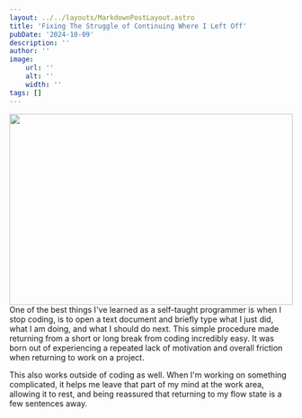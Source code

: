 ```yaml
---
layout: ../../layouts/MarkdownPostLayout.astro
title: 'Fixing The Struggle of Continuing Where I Left Off'
pubDate: '2024-10-09'
description: ''
author: ''
image:
    url: ''
    alt: ''
    width: ''
tags: []
---
```

<div class="pt pb" style="text-align: center">
    <img src="/images/gandalf.jpg" style="height: 100%; max-height: 340px" />
</div>
One of the best things I've learned as a self-taught programmer is when I stop coding, is to open a text document and briefly type what I just did, what I am doing, and what I should do next. This simple procedure made returning from a short or long break from coding incredibly easy. It was born out of experiencing a repeated lack of motivation and overall friction when returning to work on a project.

This also works outside of coding as well. When I'm working on something complicated, it helps me leave that part of my mind at the work area, allowing it to rest, and being reassured that returning to my flow state is a few sentences away.